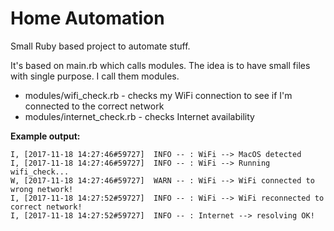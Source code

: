 # Home Automation

Small Ruby based project to automate stuff.

It's based on main.rb which calls modules. The idea is to have small files with single purpose. I call them modules.

* modules/wifi_check.rb - checks my WiFi connection to see if I'm connected to the correct network
* modules/internet_check.rb - checks Internet availability

__Example output:__

```
I, [2017-11-18 14:27:46#59727]  INFO -- : WiFi --> MacOS detected
I, [2017-11-18 14:27:46#59727]  INFO -- : WiFi --> Running wifi_check...
W, [2017-11-18 14:27:46#59727]  WARN -- : WiFi --> WiFi connected to wrong network!
I, [2017-11-18 14:27:52#59727]  INFO -- : WiFi --> WiFi reconnected to correct network!
I, [2017-11-18 14:27:52#59727]  INFO -- : Internet --> resolving OK!
```
